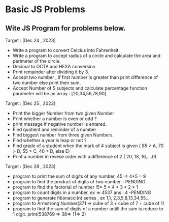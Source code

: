 # Basic JS Problems

## Wite JS Program for problems below.

Target : [Dec 24 , 2023]
- Write a program to convert Celcius into Fahrenheit.
- Write a program to accept radius of a circle and calculate the area and perimeter of the circle.
-  Decimal to OCTA and HEXA conversion
-  Print remainder after  dividing it by 3.
-  Accept two number , if first number is greater than print difference of two number else print their sum.
-  Accept Number of 5 subjects and calculate percentage
    function parameter will be an array : [20,34,56,78,90]

Target : [Dec 25 , 2023]
- Print the bigger Number from two given Number
- Print whether a number is even or odd ?
- print message if negative number is entered.
- Find quotient and reminder of a number
- Find biggest number from three given Numbers. 
- Find whether a year is leap or not ?  
- Find grade of a student when the mark of 4 subject is given ( 85 > A, 70 > B, 55 > C, 40 > D, else E) 
- Print a number in revese order with a difference of 2
  ( 20, 18, 16,....0)

Target : [Dec 28 , 2023]

- program to print the sum of digits of any number,  45 => 4+5 = 9
- program to find the product of digits of two number   - PENDING
- program to find the factorial of number !5= 5 * 4 * 3 * 2 * 1
- program to count digits in a number, ex => 4537  ans : 4   -PENDING
- program to generate fibonacci(n) series , ex  1,1, 2,3,5,8,13,34,55...
- program to Armstrong Number(371 => cube of 3 + cube of 7 + cube of 1)
- program to find the sum of digits of a number untill the sum is reduce to 1 digit. print(538769 => 38=> 11=> 2)